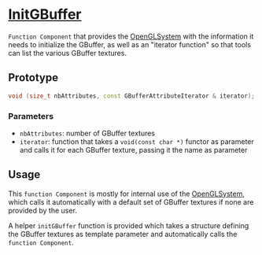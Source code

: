 # [InitGBuffer](InitGBuffer.hpp)

`Function Component` that provides the [OpenGLSystem](../../systems/opengl/OpenGLSystem.md) with the information it needs to initialize the GBuffer, as well as an "iterator function" so that tools can list the various GBuffer textures.

## Prototype

```cpp
void (size_t nbAttributes, const GBufferAttributeIterator & iterator);
```

### Parameters

* `nbAttributes`: number of GBuffer textures
* `iterator`: function that takes a `void(const char *)` functor as parameter and calls it for each GBuffer texture, passing it the name as parameter

## Usage

This `function Component` is mostly for internal use of the [OpenGLSystem](../../systems/opengl/OpenGLSystem.md), which calls it automatically with a default set of GBuffer textures if none are provided by the user.

A helper `initGBuffer` function is provided which takes a structure defining the GBuffer textures as template parameter and automatically calls the `function Component`.